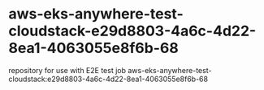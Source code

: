 # aws-eks-anywhere-test-cloudstack-e29d8803-4a6c-4d22-8ea1-4063055e8f6b-68
repository for use with E2E test job aws-eks-anywhere-test-cloudstack:e29d8803-4a6c-4d22-8ea1-4063055e8f6b-68
